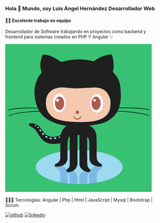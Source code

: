### Hola 👋 Mundo, soy Luis Ángel Hernández Desarrollador Web
#### 💪🏼 Excelente trabajo en equipo 

Desarrollador de Software trabajando en proyectos como backend y frontend para sistemas creados en PHP Y Angular ✨

![Software Developer Angular](https://raw.githubusercontent.com/Potential17/Potential17/master/github-logo-octocat-.gif)


👩🏻‍💻 Tecnologías:  Angular | Php | Html | JavaScript | Mysql | Bootstrap | Scrum           
        
[<img src='https://cdn.jsdelivr.net/npm/simple-icons@3.0.1/icons/github.svg' alt='github' height='40'>](https://github.com/https://github.com/LuisAngelHS)  [<img src='https://cdn.jsdelivr.net/npm/simple-icons@3.0.1/icons/linkedin.svg' alt='linkedin' height='40'>](https://www.linkedin.com/in/https://www.linkedin.com/in/luis-angel-hernandez-web-developer//)  

